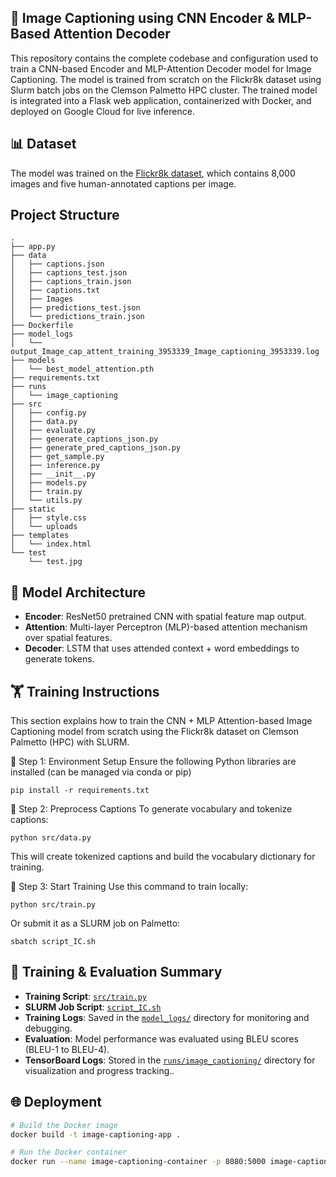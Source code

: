 ## 🧠 Image Captioning using CNN Encoder & MLP-Based Attention Decoder
This repository contains the complete codebase and configuration used to train a CNN-based Encoder and MLP-Attention Decoder model for Image Captioning. The model is trained from scratch on the Flickr8k dataset using Slurm batch jobs on the Clemson Palmetto HPC cluster. The trained model is integrated into a Flask web application, containerized with Docker, and deployed on Google Cloud for live inference.

## 📊 Dataset

The model was trained on the [Flickr8k dataset](https://www.kaggle.com/datasets/adityajn105/flickr8k), which contains 8,000 images and five human-annotated captions per image.

## Project Structure
```
.
├── app.py
├── data
│   ├── captions.json
│   ├── captions_test.json
│   ├── captions_train.json
│   ├── captions.txt
│   ├── Images
│   ├── predictions_test.json
│   └── predictions_train.json
├── Dockerfile
├── model_logs
│   └── output_Image_cap_attent_training_3953339_Image_captioning_3953339.log
├── models
│   └── best_model_attention.pth
├── requirements.txt
├── runs
│   └── image_captioning
├── src
│   ├── config.py
│   ├── data.py
│   ├── evaluate.py
│   ├── generate_captions_json.py
│   ├── generate_pred_captions_json.py
│   ├── get_sample.py
│   ├── inference.py
│   ├── __init__.py
│   ├── models.py
│   ├── train.py
│   └── utils.py
├── static
│   ├── style.css
│   └── uploads
├── templates
│   └── index.html
└── test
    └── test.jpg
```
## 🧠 Model Architecture

- **Encoder**: ResNet50 pretrained CNN with spatial feature map output.
- **Attention**: Multi-layer Perceptron (MLP)-based attention mechanism over spatial features.
- **Decoder**: LSTM that uses attended context + word embeddings to generate tokens.

## 🏋️ Training Instructions
This section explains how to train the CNN + MLP Attention-based Image Captioning model from scratch using the Flickr8k dataset on Clemson Palmetto (HPC) with SLURM.

🔧 Step 1: Environment Setup
    Ensure the following Python libraries are installed (can be managed via conda or pip)
```
pip install -r requirements.txt
```

🔧 Step 2: Preprocess Captions
To generate vocabulary and tokenize captions:
```
python src/data.py
```
This will create tokenized captions and build the vocabulary dictionary for training.

🔧 Step 3: Start Training
Use this command to train locally:
```
python src/train.py
```
Or submit it as a SLURM job on Palmetto:
```
sbatch script_IC.sh
```

## 🧪 Training & Evaluation Summary

- **Training Script**: [`src/train.py`](src/train.py)  
- **SLURM Job Script**: [`script_IC.sh`](train.sh)  
- **Training Logs**: Saved in the [`model_logs/`](model_logs/) directory for monitoring and debugging.  
- **Evaluation**: Model performance was evaluated using BLEU scores (BLEU-1 to BLEU-4).  
- **TensorBoard Logs**: Stored in the [`runs/image_captioning/`](runs/image_captioning/) directory for visualization and progress tracking..
## 🌐 Deployment

```bash
# Build the Docker image
docker build -t image-captioning-app .
```
```bash
# Run the Docker container
docker run --name image-captioning-container -p 8080:5000 image-captioning-app
```

